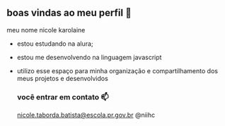 ## boas vindas ao meu perfil 💙

meu nome nicole karolaine 

- estou estudando na alura;
- estou me desenvolvendo na linguagem javascript
- utilizo esse espaço para minha organização e compartilhamento dos meus projetos e desenvolvidos

  ### você entrar em contato 📫

  nicole.taborda.batista@escola.pr.gov.br
  @niihc
